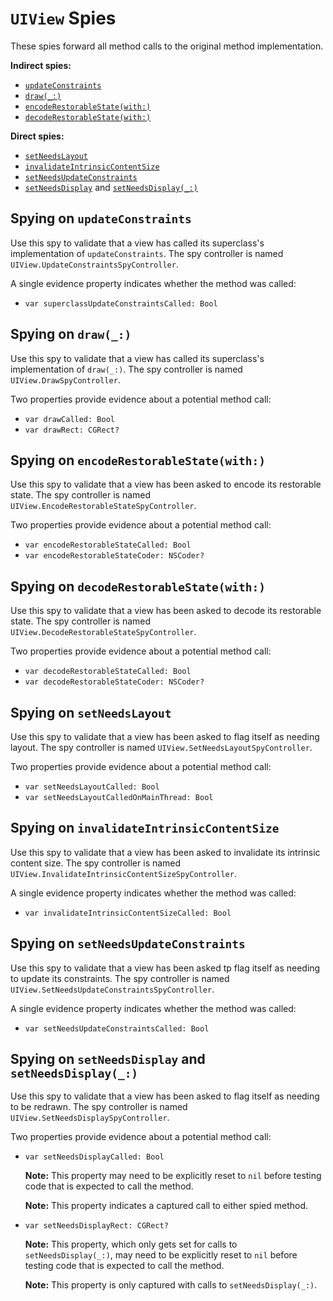 `UIView` Spies
==============

These spies forward all method calls to the original method implementation.

**Indirect spies:**

 * [`updateConstraints`](#spying-on-updateConstraints)
 * [`draw(_:)`](#spying-on-draw_)
 * [`encodeRestorableState(with:)`](#spying-on-encodeRestorableStatewith)
 * [`decodeRestorableState(with:)`](#spying-on-decodeRestorableStatewith)


**Direct spies:**

 * [`setNeedsLayout`](#spying-on-setNeedsLayout)
 * [`invalidateIntrinsicContentSize`](#spying-on-invalidateIntrinsicContentSize)
 * [`setNeedsUpdateConstraints`](#spying-on-setNeedsUpdateConstraints)
 * [`setNeedsDisplay`](#spying-on-setNeedsDisplay-and-setNeedsDisplay_) and [`setNeedsDisplay(_:)`](#spying-on-setNeedsDisplay-and-setNeedsDisplay_)


## Spying on `updateConstraints`

Use this spy to validate that a view has called its superclass's implementation of `updateConstraints`.  The spy controller is named `UIView.UpdateConstraintsSpyController`.

A single evidence property indicates whether the method was called:

* `var superclassUpdateConstraintsCalled: Bool`


## Spying on `draw(_:)`

Use this spy to validate that a view has called its superclass's implementation of `draw(_:)`.  The spy controller is named `UIView.DrawSpyController`.

Two properties provide evidence about a potential method call:

* `var drawCalled: Bool`
* `var drawRect: CGRect?`


## Spying on `encodeRestorableState(with:)`

Use this spy to validate that a view has been asked to encode its restorable state.  The spy controller is named `UIView.EncodeRestorableStateSpyController`.

Two properties provide evidence about a potential method call:

* `var encodeRestorableStateCalled: Bool`
* `var encodeRestorableStateCoder: NSCoder?`


## Spying on `decodeRestorableState(with:)`

Use this spy to validate that a view has been asked to decode its restorable state.  The spy controller is named `UIView.DecodeRestorableStateSpyController`.

Two properties provide evidence about a potential method call:

* `var decodeRestorableStateCalled: Bool`
* `var decodeRestorableStateCoder: NSCoder?`


## Spying on `setNeedsLayout`

Use this spy to validate that a view has been asked to flag itself as needing layout.  The spy controller is named `UIView.SetNeedsLayoutSpyController`.

Two properties provide evidence about a potential method call:

* `var setNeedsLayoutCalled: Bool`
* `var setNeedsLayoutCalledOnMainThread: Bool`


## Spying on `invalidateIntrinsicContentSize `

Use this spy to validate that a view has been asked to invalidate its intrinsic content size.  The spy controller is named `UIView.InvalidateIntrinsicContentSizeSpyController`.

A single evidence property indicates whether the method was called:

* `var invalidateIntrinsicContentSizeCalled: Bool`


## Spying on `setNeedsUpdateConstraints`

Use this spy to validate that a view has been asked tp flag itself as needing to update its constraints.  The spy controller is named `UIView.SetNeedsUpdateConstraintsSpyController`.

A single evidence property indicates whether the method was called:

* `var setNeedsUpdateConstraintsCalled: Bool`


## Spying on `setNeedsDisplay` and `setNeedsDisplay(_:)`

Use this spy to validate that a view has been asked to flag itself as needing to be redrawn.  The spy controller is named `UIView.SetNeedsDisplaySpyController`.

Two properties provide evidence about a potential method call:

* `var setNeedsDisplayCalled: Bool`

   **Note:** This property may need to be explicitly reset to `nil` before testing code that is expected to call the method.

   **Note:** This property indicates a captured call to either spied method.

* `var setNeedsDisplayRect: CGRect?`

  **Note:** This property, which only gets set for calls to `setNeedsDisplay(_:)`, may need to be explicitly reset to `nil` before testing code that is expected to call the method.

  **Note:** This property is only captured with calls to `setNeedsDisplay(_:)`.
